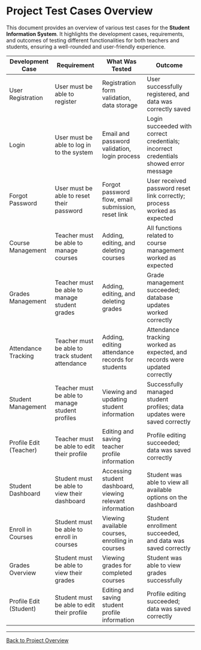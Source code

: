 # Project Test Cases Overview

This document provides an overview of various test cases for the **Student Information System**. It highlights the development cases, requirements, and outcomes of testing different functionalities for both teachers and students, ensuring a well-rounded and user-friendly experience.

| Development Case         | Requirement                                     | What Was Tested                                         | Outcome                                                     |
|--------------------------|-------------------------------------------------|---------------------------------------------------------|-------------------------------------------------------------|
| User Registration        | User must be able to register                   | Registration form validation, data storage              | User successfully registered, and data was correctly saved  |
| Login                    | User must be able to log in to the system       | Email and password validation, login process            | Login succeeded with correct credentials; incorrect credentials showed error message |
| Forgot Password          | User must be able to reset their password       | Forgot password flow, email submission, reset link      | User received password reset link correctly; process worked as expected |
| Course Management        | Teacher must be able to manage courses          | Adding, editing, and deleting courses                   | All functions related to course management worked as expected |
| Grades Management        | Teacher must be able to manage student grades   | Adding, editing, and deleting grades                    | Grade management succeeded; database updates worked correctly |
| Attendance Tracking      | Teacher must be able to track student attendance | Adding, editing attendance records for students         | Attendance tracking worked as expected, and records were updated correctly |
| Student Management       | Teacher must be able to manage student profiles | Viewing and updating student information                | Successfully managed student profiles; data updates were saved correctly |
| Profile Edit (Teacher)   | Teacher must be able to edit their profile      | Editing and saving teacher profile information          | Profile editing succeeded; data was saved correctly         |
| Student Dashboard        | Student must be able to view their dashboard    | Accessing student dashboard, viewing relevant information | Student was able to view all available options on the dashboard |
| Enroll in Courses        | Student must be able to enroll in courses       | Viewing available courses, enrolling in courses         | Student enrollment succeeded, and data was saved correctly  |
| Grades Overview          | Student must be able to view their grades       | Viewing grades for completed courses                    | Student was able to view grades successfully                |
| Profile Edit (Student)   | Student must be able to edit their profile      | Editing and saving student profile information          | Profile editing succeeded; data was saved correctly         |

---

[Back to Project Overview](../../project-overview/project-overview.md)
